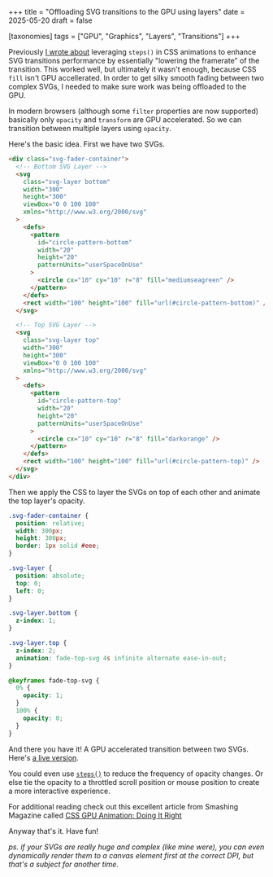 +++
title = "Offloading SVG transitions to the GPU using layers"
date = 2025-05-20
draft = false

[taxonomies]
tags = ["GPU", "Graphics", "Layers", "Transitions"]
+++

Previously [I wrote about](/using-steps-for-performant-css-transitions/) leveraging `steps()` in CSS animations to enhance SVG transitions performance by essentially "lowering the framerate" of the transition. This worked well, but ultimately it wasn't enough, because CSS `fill` isn't GPU accellerated. In order to get silky smooth fading between two complex SVGs, I needed to make sure work was being offloaded to the GPU.

In modern browsers (although some `filter` properties are now supported) basically only `opacity` and `transform` are GPU accelerated. So we can transition between multiple layers using `opacity`.

Here's the basic idea. First we have two SVGs.

```html
<div class="svg-fader-container">
  <!-- Bottom SVG Layer -->
  <svg
    class="svg-layer bottom"
    width="300"
    height="300"
    viewBox="0 0 100 100"
    xmlns="http://www.w3.org/2000/svg"
  >
    <defs>
      <pattern
        id="circle-pattern-bottom"
        width="20"
        height="20"
        patternUnits="userSpaceOnUse"
      >
        <circle cx="10" cy="10" r="8" fill="mediumseagreen" />
      </pattern>
    </defs>
    <rect width="100" height="100" fill="url(#circle-pattern-bottom)" />
  </svg>

  <!-- Top SVG Layer -->
  <svg
    class="svg-layer top"
    width="300"
    height="300"
    viewBox="0 0 100 100"
    xmlns="http://www.w3.org/2000/svg"
  >
    <defs>
      <pattern
        id="circle-pattern-top"
        width="20"
        height="20"
        patternUnits="userSpaceOnUse"
      >
        <circle cx="10" cy="10" r="8" fill="darkorange" />
      </pattern>
    </defs>
    <rect width="100" height="100" fill="url(#circle-pattern-top)" />
  </svg>
</div>
```

Then we apply the CSS to layer the SVGs on top of each other and animate the top layer's opacity.

```css
.svg-fader-container {
  position: relative;
  width: 300px;
  height: 300px;
  border: 1px solid #eee;
}

.svg-layer {
  position: absolute;
  top: 0;
  left: 0;
}

.svg-layer.bottom {
  z-index: 1;
}

.svg-layer.top {
  z-index: 2;
  animation: fade-top-svg 4s infinite alternate ease-in-out;
}

@keyframes fade-top-svg {
  0% {
    opacity: 1;
  }
  100% {
    opacity: 0;
  }
}
```

And there you have it! A GPU accelerated transition between two SVGs. Here's [a live version](https://svelte.dev/playground/453283d49c1343179dd343ec45f83743?version=5.31.1).

You could even use [`steps()`](https://developer.mozilla.org/en-US/docs/Web/CSS/easing-function/steps) to reduce the frequency of opacity changes. Or else tie the opacity to a throttled scroll position or mouse position to create a more interactive experience.

For additional reading check out this excellent article from Smashing Magazine called [CSS GPU Animation: Doing It Right](https://www.smashingmagazine.com/2016/12/gpu-animation-doing-it-right/)

Anyway that's it. Have fun!

*ps. if your SVGs are really huge and complex (like mine were), you can even dynamically render them to a canvas element first at the correct DPI, but that's a subject for another time.*
